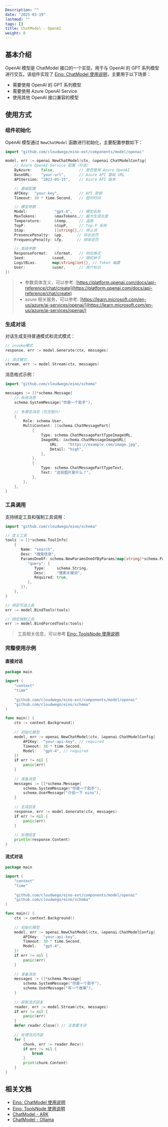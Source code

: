```yaml
---
Description: ""
date: "2025-03-19"
lastmod: ""
tags: []
title: ChatModel - OpenAI
weight: 0
---
```


## **基本介绍**

OpenAI 模型是 ChatModel 接口的一个实现，用于与 OpenAI 的 GPT 系列模型进行交互。该组件实现了 [Eino: ChatModel 使用说明](/zh/docs/eino/core_modules/components/chat_model_guide)，主要用于以下场景：

- 需要使用 OpenAI 的 GPT 系列模型
- 需要使用 Azure OpenAI Service
- 使用其他 OpenAI 接口兼容的模型

## **使用方式**

### **组件初始化**

OpenAI 模型通过 `NewChatModel` 函数进行初始化，主要配置参数如下：

```go
import "github.com/cloudwego/eino-ext/components/model/openai"

model, err := openai.NewChatModel(ctx, &openai.ChatModelConfig{
    // Azure OpenAI Service 配置（可选）
    ByAzure:    false,           // 是否使用 Azure OpenAI
    BaseURL:    "your-url",      // Azure API 基础 URL
    APIVersion: "2023-05-15",    // Azure API 版本

    // 基础配置
    APIKey:  "your-key",         // API 密钥
    Timeout: 30 * time.Second,   // 超时时间

    // 模型参数
    Model:            "gpt-4",   // 模型名称
    MaxTokens:        &maxTokens,// 最大生成长度
    Temperature:      &temp,     // 温度
    TopP:             &topP,     // Top-P 采样
    Stop:             []string{},// 停止词
    PresencePenalty:  &pp,      // 存在惩罚
    FrequencyPenalty: &fp,      // 频率惩罚

    // 高级参数
    ResponseFormat:   &format,   // 响应格式
    Seed:            &seed,      // 随机种子
    LogitBias:       map[string]int{}, // Token 偏置
    User:            &user,      // 用户标识
})
```

> - 参数具体含义，可以参考: [https://platform.openai.com/docs/api-reference/chat/create](https://platform.openai.com/docs/api-reference/chat/create)
> - azure 相关服务，可以参考: [https://learn.microsoft.com/en-us/azure/ai-services/openai/](https://learn.microsoft.com/en-us/azure/ai-services/openai/)

### **生成对话**

对话生成支持普通模式和流式模式：

```go
// invoke模式
response, err := model.Generate(ctx, messages)
    
// 流式模式
stream, err := model.Stream(ctx, messages)
```

消息格式示例：

```go
import "github.com/cloudwego/eino/schema"

messages := []*schema.Message{
    // 系统消息
    schema.SystemMessage("你是一个助手"),
    
    // 多模态消息（包含图片）
    {
        Role: schema.User,
        MultiContent: []schema.ChatMessagePart{
            {
                Type: schema.ChatMessagePartTypeImageURL,
                ImageURL: &schema.ChatMessageImageURL{
                    URL:    "https://example.com/image.jpg",
                    Detail: "high",
                },
            },
            {
                Type: schema.ChatMessagePartTypeText,
                Text: "这张图片是什么？",
            },
        },
    },
}
```

### **工具调用**

支持绑定工具和强制工具调用：

```go
import "github.com/cloudwego/eino/schema"

// 定义工具
tools := []*schema.ToolInfo{
    {
       Name: "search",
       Desc: "搜索信息",
       ParamsOneOf: schema.NewParamsOneOfByParams(map[string]*schema.ParameterInfo{
          "query": {
             Type:     schema.String,
             Desc:     "搜索关键词",
             Required: true,
          },
       }),
    },
}

// 绑定可选工具
err := model.BindTools(tools)

// 绑定强制工具
err := model.BindForcedTools(tools)
```

> 工具相关信息，可以参考 [Eino: ToolsNode 使用说明](/zh/docs/eino/core_modules/components/tools_node_guide)

### **完整使用示例**

#### **直接对话**

```go
package main

import (
    "context"
    "time"
    
    "github.com/cloudwego/eino-ext/components/model/openai"
    "github.com/cloudwego/eino/schema"
)

func main() {
    ctx := context.Background()
    
    // 初始化模型
    model, err := openai.NewChatModel(ctx, &openai.ChatModelConfig{
        APIKey:  "your-api-key", // required
        Timeout: 30 * time.Second,
        Model:   "gpt-4", // required
    })
    if err != nil {
        panic(err)
    }
    
    // 准备消息
    messages := []*schema.Message{
        schema.SystemMessage("你是一个助手"),
        schema.UserMessage("介绍一下 eino"),
    }
    
    // 生成回复
    response, err := model.Generate(ctx, messages)
    if err != nil {
        panic(err)
    }
    
    // 处理回复
    println(response.Content)
}
```

#### **流式对话**

```go
package main

import (
    "context"
    "time"
    
    "github.com/cloudwego/eino-ext/components/model/openai"
    "github.com/cloudwego/eino/schema"
)

func main() {
    ctx := context.Background()
    
    // 初始化模型
    model, err := openai.NewChatModel(ctx, &openai.ChatModelConfig{
        APIKey:  "your-api-key",
        Timeout: 30 * time.Second,
        Model:   "gpt-4",
    })
    if err != nil {
        panic(err)
    }
    
    // 准备消息
    messages := []*schema.Message{
        schema.SystemMessage("你是一个助手"),
        schema.UserMessage("写一个故事"),
    }
    
    // 获取流式回复
    reader, err := model.Stream(ctx, messages)
    if err != nil {
        panic(err)
    }
    defer reader.Close() // 注意要关闭
    
    // 处理流式内容
    for {
        chunk, err := reader.Recv()
        if err != nil {
            break
        }
        print(chunk.Content)
    }
}
```

## **相关文档**

- [Eino: ChatModel 使用说明](/zh/docs/eino/core_modules/components/chat_model_guide)
- [Eino: ToolsNode 使用说明](/zh/docs/eino/core_modules/components/tools_node_guide)
- [ChatModel - ARK](/zh/docs/eino/ecosystem_integration/chat_model/chat_model_ark)
- [ChatModel - Ollama](/zh/docs/eino/ecosystem_integration/chat_model/chat_model_ollama)
